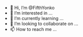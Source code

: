 - 👋 Hi, I’m @FifthYonko
- 👀 I’m interested in ...
- 🌱 I’m currently learning ...
- 💞️ I’m looking to collaborate on ...
- 📫 How to reach me ...

<!---
FifthYonko/FifthYonko is a ✨ special ✨ repository because its `README.md` (this file) appears on your GitHub profile.
You can click the Preview link to take a look at your changes.
--->
